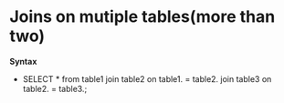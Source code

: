 <!--Practical needs to be Done-->
# Joins on mutiple tables(more than two)

**Syntax**
- SELECT * from table1 join table2 on table1.<fk-col> = table2.<pk-col> join table3 on table2.<fk-col> = table3.<pk-col>;

